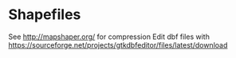 # Shapefiles

See <http://mapshaper.org/> for compression
Edit dbf files with <https://sourceforge.net/projects/gtkdbfeditor/files/latest/download>
